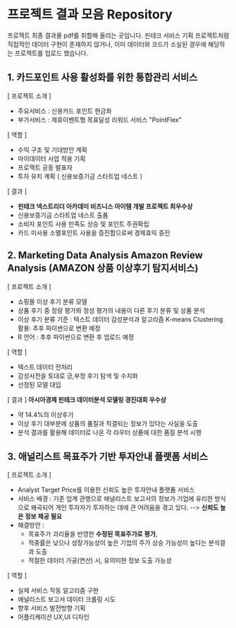 # 프로젝트 결과 모음 Repository

프로젝트 최종 결과물 pdf를 취합해 올리는 곳임니다.
핀테크 서비스 기획 프로젝트처럼 직접적인 데이터 구현이 존재하지 않거나, 이미 데이터와 코드가 소실된 경우애 해당하는 프로젝트를 업로드 했습니다.


## 1. 카드포인트 사용 활성화를 위한 통합관리 서비스

[ 프로젝트 소개 ]
- 주요서비스 : 신용카드 포인트 현금화 
- 부가서비스 : 제휴이벤트형 목표달성 리워드 서비스 "PointFlex"


[ 역할 ]
- 수익 구조 및 기대방안 계획
- 마이데이터 사업 적용 기획
- 프로젝트 공동 발표자
- 투자 유치 계획 ( 신용보증기금 스타트업 네스트 )

[ 결과 ]
- **핀테크 넥스트리더 아카데미 비즈니스 아이템 개발 프로젝트 최우수상**
- 신용보증기금 스타트업 네스트 출품
- 소비자 포인트 사용 만족도 상승 및 포인트 주권확립 
- 카드 미사용 소멸포인트 사용을 증진함으로써 경제효익 증진



## 2. Marketing Data Analysis Amazon Review Analysis (AMAZON 상품 이상후기 탐지서비스)

[ 프로젝트 소개 ]
- 쇼핑몰 이상 후기 분류 모델
- 상품 후기 중 정량 평가와 정성 평가의 내용이 다른 후기 분류 및 상품 분석
- 이상 후기 분류 기준 : 텍스트 데이터 감성분석과 알고리즘 K-means Clustering 활용: 추후 파이썬으로 변환 예정
- R 언어 : 추후 파이썬으로 변환 후 업로드 예정



[ 역할 ]
- 텍스트 데이터 전처리
- 감성사전을 토대로 긍,부정 후기 탐색 및 수치화
- 선정된 모델 대입



[ 결과 ]
**아시아경제 핀테크 데이터분석 모델링 경진대회 우수상**
- 약 14.4%의 이상후기
- 이상 후기 대부분에 상품의 품질과 직결되는 정보가 있다는 사실을 도출
- 분석 결과를 활용해 데이터로 나온 각 라우터 상품에 대한 품질 분석 시행





## 3. 애널리스트 목표주가 기반 투자안내 플랫폼 서비스

[ 프로젝트 소개 ]
- Analyst Target Price를 이용한 신뢰도 높은 투자안내 플랫폼 서비스
- 서비스 배경 : 기존 업계 관행으로 애널리스트 보고서의 정보가 기업에 유리한 방식으로 왜곡되어 개인 투자자가 투자하는 데에 큰 어려움을 겪고 있다. --> **신뢰도 높은 정보 제공 필요** 
- 해결방안 : 
  - 목표주가 괴리율을 반영한 **수정된 목표주가로 평가**, 
  - 적중률은 낮으나 성장가능성이 높은 기업의 주가 상승 가능성이 높다는 분석결과 도출
  - 적절한 데이터 가공(연산) 시, 유의미한 정보 도출 가능성



[ 역할 ]
- 실제 서비스 작동 알고리즘 구현
- 애널리스트 보고서 데이터 크롤링 시도
- 향후 서비스 발전방향 기획
- 어플리케이션 UX,UI 디자인








